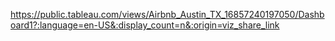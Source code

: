 https://public.tableau.com/views/Airbnb_Austin_TX_16857240197050/Dashboard1?:language=en-US&:display_count=n&:origin=viz_share_link
